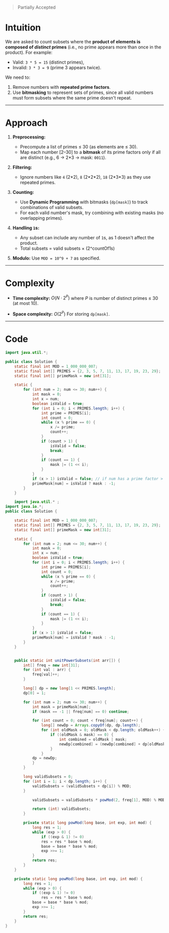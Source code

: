 > Partially Accepted
# Intuition

We are asked to count subsets where the **product of elements is composed of *distinct* primes** (i.e., no prime appears more than once in the product). For example:

* Valid: `3 * 5 = 15` (distinct primes),
* Invalid: `3 * 3 = 9` (prime 3 appears twice).

We need to:

1. Remove numbers with **repeated prime factors**.
2. Use **bitmasking** to represent sets of primes, since all valid numbers must form subsets where the same prime doesn't repeat.

---

# Approach

1. **Preprocessing:**
   * Precompute a list of primes ≤ 30 (as elements are ≤ 30).
   * Map each number \[2–30] to a **bitmask** of its prime factors only if all are distinct (e.g., 6 → 2\*3 → mask: `0011`).

2. **Filtering:**
   * Ignore numbers like `4` (2\*2), `8` (2\*2\*2), `18` (2\*3\*3) as they use repeated primes.

3. **Counting:**
   * Use **Dynamic Programming** with bitmasks (`dp[mask]`) to track combinations of valid subsets.
   * For each valid number's mask, try combining with existing masks (no overlapping primes).

4. **Handling `1`s:**
   * Any subset can include any number of `1`s, as 1 doesn't affect the product.
   * Total subsets = valid subsets × (2^countOf1s)

5. **Modulo:** Use `MOD = 10^9 + 7` as specified.

---

# Complexity

* **Time complexity:**
  $O(N \cdot 2^P)$
  where $P$ is number of distinct primes ≤ 30 (at most 10).

* **Space complexity:**
  $O(2^P)$
  For storing `dp[mask]`.

---

# Code

```java
import java.util.*;

public class Solution {
    static final int MOD = 1_000_000_007;
    static final int[] PRIMES = {2, 3, 5, 7, 11, 13, 17, 19, 23, 29};
    static final int[] primeMask = new int[31];

    static {
        for (int num = 2; num <= 30; num++) {
            int mask = 0;
            int x = num;
            boolean isValid = true;
            for (int i = 0; i < PRIMES.length; i++) {
                int prime = PRIMES[i];
                int count = 0;
                while (x % prime == 0) {
                    x /= prime;
                    count++;
                }
                if (count > 1) {
                    isValid = false;
                    break;
                }
                if (count == 1) {
                    mask |= (1 << i);
                }
            }
            if (x > 1) isValid = false; // if num has a prime factor > 29
            primeMask[num] = isValid ? mask : -1;
        }
    }

    import java.util.* ;
import java.io.*; 
public class Solution {

    static final int MOD = 1_000_000_007;
    static final int[] PRIMES = {2, 3, 5, 7, 11, 13, 17, 19, 23, 29};
    static final int[] primeMask = new int[31];

    static {
        for (int num = 2; num <= 30; num++) {
            int mask = 0;
            int x = num;
            boolean isValid = true;
            for (int i = 0; i < PRIMES.length; i++) {
                int prime = PRIMES[i];
                int count = 0;
                while (x % prime == 0) {
                    x /= prime;
                    count++;
                }
                if (count > 1) {
                    isValid = false;
                    break;
                }
                if (count == 1) {
                    mask |= (1 << i);
                }
            }
            if (x > 1) isValid = false;
            primeMask[num] = isValid ? mask : -1;
        }
    }


    public static int unitPowerSubsets(int arr[]) {
        int[] freq = new int[31];
        for (int val : arr) {
            freq[val]++;
        }

        long[] dp = new long[1 << PRIMES.length];
        dp[0] = 1;

        for (int num = 2; num <= 30; num++) {
            int mask = primeMask[num];
            if (mask == -1 || freq[num] == 0) continue;

            for (int count = 0; count < freq[num]; count++) {
                long[] newDp = Arrays.copyOf(dp, dp.length);
                for (int oldMask = 0; oldMask < dp.length; oldMask++) {
                    if ((oldMask & mask) == 0) {
                        int combined = oldMask | mask;
                        newDp[combined] = (newDp[combined] + dp[oldMask]) % MOD;
                    }
                }
            dp = newDp;
            }
        }

        long validSubsets = 0;
        for (int i = 1; i < dp.length; i++) {
            validSubsets = (validSubsets + dp[i]) % MOD;
        }

            validSubsets = validSubsets * powMod(2, freq[1], MOD) % MOD;

            return (int) validSubsets;
        }

        private static long powMod(long base, int exp, int mod) {
            long res = 1;
            while (exp > 0) {
                if ((exp & 1) != 0)
                res = res * base % mod;
                base = base * base % mod;
                exp >>= 1;
            }
            return res;
        }
	}

    private static long powMod(long base, int exp, int mod) {
        long res = 1;
        while (exp > 0) {
            if ((exp & 1) != 0)
                res = res * base % mod;
            base = base * base % mod;
            exp >>= 1;
        }
        return res;
    }
}
```
